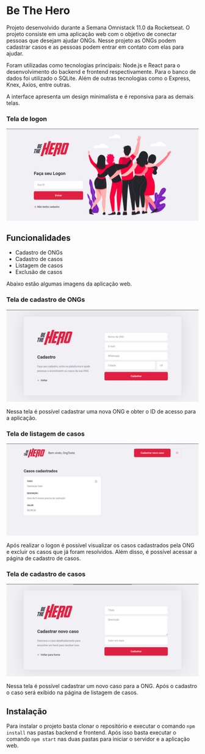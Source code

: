 # Be The Hero

Projeto desenvolvido durante a Semana Omnistack 11.0 da Rocketseat. O projeto consiste em uma aplicação web com o objetivo de conectar pessoas que desejam ajudar ONGs. Nesse projeto as ONGs podem cadastrar casos e as pessoas podem entrar em contato com elas para ajudar.

Foram utilizadas como tecnologias principais: Node.js e React para o desenvolvimento do backend e frontend respectivamente. Para o banco de dados foi utilizado o SQLite. Além de outras tecnologias como o Express, Knex, Axios, entre outras.

A interface apresenta um design minimalista e é reponsiva para as demais telas.

### Tela de logon

![Tela de logon](/images/logon.png)

## Funcionalidades

- Cadastro de ONGs
- Cadastro de casos
- Listagem de casos
- Exclusão de casos

Abaixo estão algumas imagens da aplicação web.

### Tela de cadastro de ONGs

![Tela de cadastro de ONGs](/images/register.png)

Nessa tela é possível cadastrar uma nova ONG e obter o ID de acesso para a aplicação.

### Tela de listagem de casos

![Tela de listagem de casos](/images/profile.png)

Após realizar o logon é possível visualizar os casos cadastrados pela ONG e excluir os casos que já foram resolvidos. Além disso, é possível acessar a página de cadastro de casos.

### Tela de cadastro de casos

![Tela de cadastro de casos](/images/newincident.png)

Nessa tela é possível cadastrar um novo caso para a ONG. Após o cadastro o caso será exibido na página de listagem de casos.

## Instalação

Para instalar o projeto basta clonar o repositório e executar o comando `npm install` nas pastas backend e frontend. Após isso basta executar o comando `npm start` nas duas pastas para iniciar o servidor e a aplicação web.

